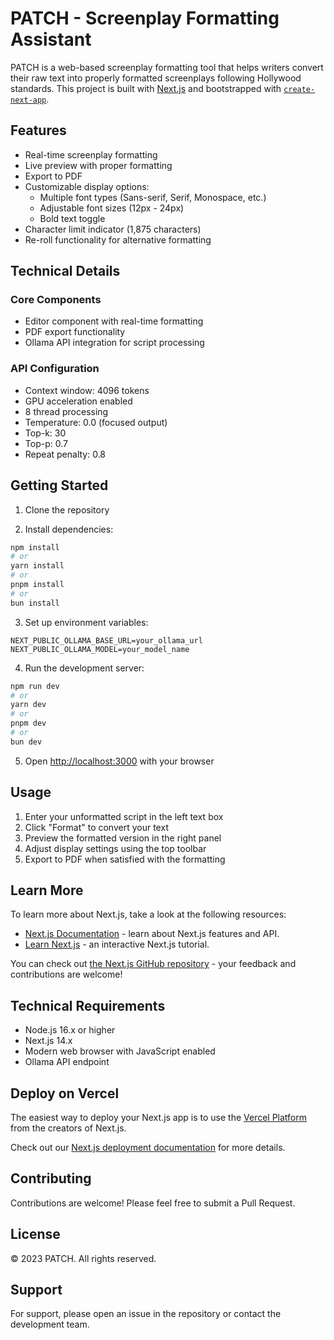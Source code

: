 # PATCH - Screenplay Formatting Assistant

PATCH is a web-based screenplay formatting tool that helps writers convert their raw text into properly formatted screenplays following Hollywood standards. This project is built with [Next.js](https://nextjs.org) and bootstrapped with [`create-next-app`](https://nextjs.org/docs/app/api-reference/cli/create-next-app).

## Features

- Real-time screenplay formatting
- Live preview with proper formatting
- Export to PDF
- Customizable display options:
  - Multiple font types (Sans-serif, Serif, Monospace, etc.)
  - Adjustable font sizes (12px - 24px)
  - Bold text toggle
- Character limit indicator (1,875 characters)
- Re-roll functionality for alternative formatting

## Technical Details

### Core Components
- Editor component with real-time formatting
- PDF export functionality
- Ollama API integration for script processing

### API Configuration
- Context window: 4096 tokens
- GPU acceleration enabled
- 8 thread processing
- Temperature: 0.0 (focused output)
- Top-k: 30
- Top-p: 0.7
- Repeat penalty: 0.8

## Getting Started

1. Clone the repository

2. Install dependencies:
```bash
npm install
# or
yarn install
# or
pnpm install
# or
bun install
```

3. Set up environment variables:
```env
NEXT_PUBLIC_OLLAMA_BASE_URL=your_ollama_url
NEXT_PUBLIC_OLLAMA_MODEL=your_model_name
```

4. Run the development server:
```bash
npm run dev
# or
yarn dev
# or
pnpm dev
# or
bun dev
```

5. Open [http://localhost:3000](http://localhost:3000) with your browser

## Usage

1. Enter your unformatted script in the left text box
2. Click "Format" to convert your text
3. Preview the formatted version in the right panel
4. Adjust display settings using the top toolbar
5. Export to PDF when satisfied with the formatting

## Learn More

To learn more about Next.js, take a look at the following resources:

- [Next.js Documentation](https://nextjs.org/docs) - learn about Next.js features and API.
- [Learn Next.js](https://nextjs.org/learn) - an interactive Next.js tutorial.

You can check out [the Next.js GitHub repository](https://github.com/vercel/next.js) - your feedback and contributions are welcome!

## Technical Requirements

- Node.js 16.x or higher
- Next.js 14.x
- Modern web browser with JavaScript enabled
- Ollama API endpoint

## Deploy on Vercel

The easiest way to deploy your Next.js app is to use the [Vercel Platform](https://vercel.com/new?utm_medium=default-template&filter=next.js&utm_source=create-next-app&utm_campaign=create-next-app-readme) from the creators of Next.js.

Check out our [Next.js deployment documentation](https://nextjs.org/docs/app/building-your-application/deploying) for more details.

## Contributing

Contributions are welcome! Please feel free to submit a Pull Request.

## License

© 2023 PATCH. All rights reserved.

## Support

For support, please open an issue in the repository or contact the development team.
